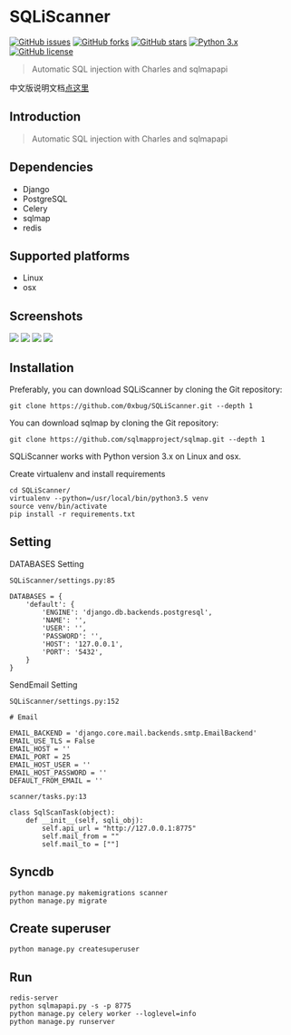# SQLiScanner

[![GitHub issues](https://img.shields.io/github/issues/0xbug/SQLiScanner.svg)](https://github.com/0xbug/SQLiScanner/issues)
[![GitHub forks](https://img.shields.io/github/forks/0xbug/SQLiScanner.svg)](https://github.com/0xbug/SQLiScanner/network)
[![GitHub stars](https://img.shields.io/github/stars/0xbug/SQLiScanner.svg)](https://github.com/0xbug/SQLiScanner/stargazers)
[![Python 3.x](https://img.shields.io/badge/python-3.x-yellow.svg)](https://www.python.org/) 
[![GitHub license](https://img.shields.io/badge/license-GPLv3-blue.svg)](https://raw.githubusercontent.com/0xbug/SQLiScanner/master/LICENSE)

> Automatic SQL injection with Charles and sqlmapapi

中文版说明文档[点这里](https://github.com/0xbug/SQLiScanner/blob/master/README_zh.md)

## Introduction

> Automatic SQL injection with Charles and sqlmapapi

## Dependencies

- Django
- PostgreSQL
- Celery
- sqlmap
- redis

## Supported platforms

- Linux
- osx

## Screenshots
![](http://obfxuk8r6.bkt.clouddn.com/upload.png)
![](http://obfxuk8r6.bkt.clouddn.com/stat.png)
![](http://obfxuk8r6.bkt.clouddn.com/allresults.png)
![](http://obfxuk8r6.bkt.clouddn.com/vulns.png)
## Installation
Preferably, you can download SQLiScanner by cloning the Git repository:
```
git clone https://github.com/0xbug/SQLiScanner.git --depth 1
```

You can download sqlmap by cloning the Git repository:
```
git clone https://github.com/sqlmapproject/sqlmap.git --depth 1
```

SQLiScanner works with Python version 3.x on Linux and osx.

Create virtualenv and install requirements
```
cd SQLiScanner/
virtualenv --python=/usr/local/bin/python3.5 venv
source venv/bin/activate
pip install -r requirements.txt
```

## Setting

DATABASES Setting
```
SQLiScanner/settings.py:85
```

```
DATABASES = {
    'default': {
        'ENGINE': 'django.db.backends.postgresql',
        'NAME': '',
        'USER': '',
        'PASSWORD': '',
        'HOST': '127.0.0.1',
        'PORT': '5432',
    }
}
```

SendEmail Setting
```
SQLiScanner/settings.py:152
```
```
# Email

EMAIL_BACKEND = 'django.core.mail.backends.smtp.EmailBackend'
EMAIL_USE_TLS = False
EMAIL_HOST = ''
EMAIL_PORT = 25
EMAIL_HOST_USER = ''
EMAIL_HOST_PASSWORD = ''
DEFAULT_FROM_EMAIL = ''
```


```
scanner/tasks.py:13
```

```
class SqlScanTask(object):
    def __init__(self, sqli_obj):
        self.api_url = "http://127.0.0.1:8775"
        self.mail_from = ""
        self.mail_to = [""]

```

## Syncdb
```
python manage.py makemigrations scanner
python manage.py migrate
```

## Create superuser

```
python manage.py createsuperuser
```

## Run

```
redis-server
python sqlmapapi.py -s -p 8775
python manage.py celery worker --loglevel=info
python manage.py runserver
```
